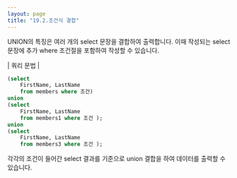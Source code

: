 ```yaml
---
layout: page
title: "19.2.조건식 결합"
--- 
```

UNION의 특징은 여러 개의 select 문장을 결합하여 출력합니다. 이때 작성되는 select 문장에 추가 where 조건절을 포함하여 작성할 수 있습니다.  

| 쿼리 문법 | 
```sql
(select
	FirstName, LastName
	from members where 조건)
union 
(select
	FirstName, LastName 
	from members1 where 조건 );
union 
(select
	FirstName, LastName 
	from members3 where 조건 );
```

각각의 조건이 들어간 select 결과를 기준으로 union 결합을 하여 데이터를 출력할 수 있습니다.  